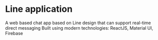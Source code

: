 # Line application

A web based chat app based on Line design that can support real-time direct messaging
Built using modern technologies: ReactJS, Material UI, Firebase
